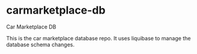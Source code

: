 # carmarketplace-db

Car Marketplace DB

This is the car marketplace database repo. It uses liquibase to manage the database schema changes.
